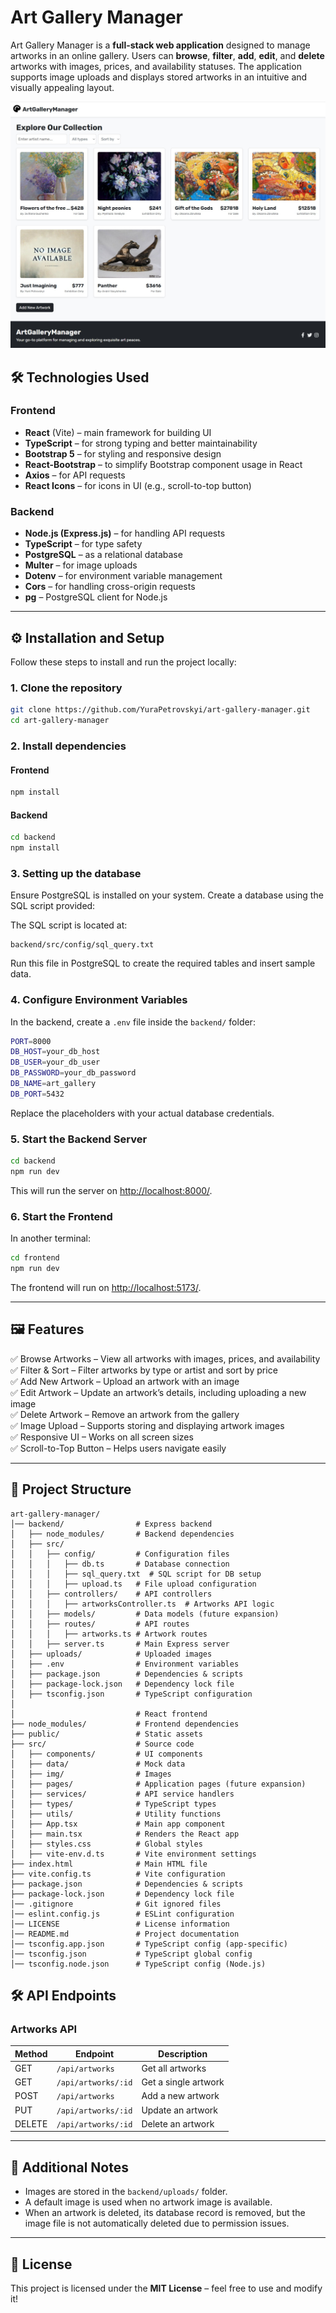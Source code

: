 # Art Gallery Manager

Art Gallery Manager is a **full-stack web application** designed to manage artworks in an online gallery. Users can **browse**, **filter**, **add**, **edit**, and **delete** artworks with images, prices, and availability statuses. The application supports image uploads and displays stored artworks in an intuitive and visually appealing layout.

![Alt text](src/img/screenshot.jpg)

## 🛠️ Technologies Used

### **Frontend**
- **React** (Vite) – main framework for building UI
- **TypeScript** – for strong typing and better maintainability
- **Bootstrap 5** – for styling and responsive design
- **React-Bootstrap** – to simplify Bootstrap component usage in React
- **Axios** – for API requests
- **React Icons** – for icons in UI (e.g., scroll-to-top button)

### **Backend**
- **Node.js (Express.js)** – for handling API requests
- **TypeScript** – for type safety
- **PostgreSQL** – as a relational database
- **Multer** – for image uploads
- **Dotenv** – for environment variable management
- **Cors** – for handling cross-origin requests
- **pg** – PostgreSQL client for Node.js

---

## ⚙️ Installation and Setup

Follow these steps to install and run the project locally:

### **1. Clone the repository**

```sh
git clone https://github.com/YuraPetrovskyi/art-gallery-manager.git
cd art-gallery-manager
```

### **2. Install dependencies**

#### Frontend
```sh
npm install
```

#### Backend
```sh
cd backend
npm install
```

### **3. Setting up the database**
Ensure PostgreSQL is installed on your system.
Create a database using the SQL script provided:

The SQL script is located at:

```
backend/src/config/sql_query.txt
```

Run this file in PostgreSQL to create the required tables and insert sample data.

### **4. Configure Environment Variables**
In the backend, create a `.env` file inside the `backend/` folder:

```sh
PORT=8000
DB_HOST=your_db_host
DB_USER=your_db_user
DB_PASSWORD=your_db_password
DB_NAME=art_gallery
DB_PORT=5432
```

Replace the placeholders with your actual database credentials.

### **5. Start the Backend Server**

```sh
cd backend
npm run dev
```

This will run the server on [http://localhost:8000/](http://localhost:8000/).

### **6. Start the Frontend**
In another terminal:

```sh
cd frontend
npm run dev
```

The frontend will run on [http://localhost:5173/](http://localhost:5173/).

---

## 🖼️ Features

✅ Browse Artworks – View all artworks with images, prices, and availability  
✅ Filter & Sort – Filter artworks by type or artist and sort by price  
✅ Add New Artwork – Upload an artwork with an image  
✅ Edit Artwork – Update an artwork’s details, including uploading a new image  
✅ Delete Artwork – Remove an artwork from the gallery  
✅ Image Upload – Supports storing and displaying artwork images  
✅ Responsive UI – Works on all screen sizes  
✅ Scroll-to-Top Button – Helps users navigate easily  

---

## 📁 Project Structure

```
art-gallery-manager/
│── backend/                # Express backend
│   ├── node_modules/       # Backend dependencies
│   ├── src/
│   │   ├── config/         # Configuration files
│   │   │   ├── db.ts       # Database connection
│   │   │   ├── sql_query.txt  # SQL script for DB setup
│   │   │   ├── upload.ts   # File upload configuration
│   │   ├── controllers/    # API controllers
│   │   │   ├── artworksController.ts  # Artworks API logic
│   │   ├── models/         # Data models (future expansion)
│   │   ├── routes/         # API routes
│   │   │   ├── artworks.ts # Artwork routes
│   │   ├── server.ts       # Main Express server
│   ├── uploads/            # Uploaded images
│   ├── .env                # Environment variables
│   ├── package.json        # Dependencies & scripts
│   ├── package-lock.json   # Dependency lock file
│   ├── tsconfig.json       # TypeScript configuration
│
│                           # React frontend
├── node_modules/           # Frontend dependencies
├── public/                 # Static assets
├── src/                    # Source code
│   ├── components/         # UI components
│   ├── data/               # Mock data
│   ├── img/                # Images
│   ├── pages/              # Application pages (future expansion)
│   ├── services/           # API service handlers
│   ├── types/              # TypeScript types
│   ├── utils/              # Utility functions 
│   ├── App.tsx             # Main app component
│   ├── main.tsx            # Renders the React app
│   ├── styles.css          # Global styles
│   ├── vite-env.d.ts       # Vite environment settings
├── index.html              # Main HTML file
├── vite.config.ts          # Vite configuration
├── package.json            # Dependencies & scripts
├── package-lock.json       # Dependency lock file
│── .gitignore              # Git ignored files
│── eslint.config.js        # ESLint configuration
│── LICENSE                 # License information
│── README.md               # Project documentation
│── tsconfig.app.json       # TypeScript config (app-specific)
│── tsconfig.json           # TypeScript global config
│── tsconfig.node.json      # TypeScript config (Node.js)
```

## 🛠️ API Endpoints

### **Artworks API**

| Method | Endpoint             | Description             |
|--------|----------------------|-------------------------|
| GET    | `/api/artworks`      | Get all artworks       |
| GET    | `/api/artworks/:id`  | Get a single artwork   |
| POST   | `/api/artworks`      | Add a new artwork      |
| PUT    | `/api/artworks/:id`  | Update an artwork      |
| DELETE | `/api/artworks/:id`  | Delete an artwork      |

---

## 📌 Additional Notes

- Images are stored in the `backend/uploads/` folder.
- A default image is used when no artwork image is available.
- When an artwork is deleted, its database record is removed, but the image file is not automatically deleted due to permission issues.

---

## 📜 License

This project is licensed under the **MIT License** – feel free to use and modify it!
